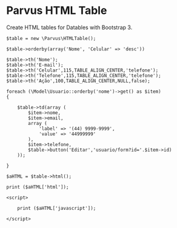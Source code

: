# Parvus HTML Table

Create HTML tables for Datables with Bootstrap 3.

    $table = new \Parvus\HTMLTable();
    
    $table->orderby(array('Nome', 'Celular' => 'desc'))
    
    $table->th('Nome');
    $table->th('E-mail');
    $table->th('Celular',115,TABLE_ALIGN_CENTER,'telefone');
    $table->th('Telefone',115,TABLE_ALIGN_CENTER,'telefone');
    $table->th('Ação',100,TABLE_ALIGN_CENTER,NULL,false);
    
    foreach (\Model\Usuario::orderby('nome')->get() as $item)
    {
    
        $table->td(array (
            $item->nome,
            $item->email,
            array (
                'label' => '(44) 9999-9999',
                'value' => '44999999'
            ),
            $item->telefone,
            $table->button('Editar','usuario/form?id='.$item->id)
        ));
    
    }
    
    $aHTML = $table->html();
    
    print ($aHTML['html']);
    
    <script>
    
        print ($aHTML['javascript']);
    
    </script>
